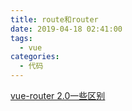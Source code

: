 ```yaml
---
title: route和router
date: 2019-04-18 02:41:00
tags:
  - vue
categories:
  - 代码
---
```

[vue-router 2.0一些区别](https://segmentfault.com/a/1190000009392552)